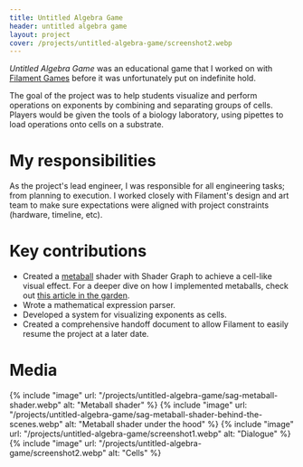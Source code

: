 ```yaml
---
title: Untitled Algebra Game
header: untitled algebra game
layout: project
cover: /projects/untitled-algebra-game/screenshot2.webp
---
```


_Untitled Algebra Game_ was an educational game that I worked on with [Filament Games](https://www.filamentgames.com/) before it was unfortunately put on indefinite hold.

The goal of the project was to help students visualize and perform operations on exponents by combining and separating groups of cells. Players would be given the tools of a biology laboratory, using pipettes to load operations onto cells on a substrate.

# My responsibilities
As the project's lead engineer, I was responsible for all engineering tasks; from planning to execution. I worked closely with Filament's design and art team to make sure expectations were aligned with project constraints (hardware, timeline, etc).
  
# Key contributions
* Created a [metaball](https://en.wikipedia.org/wiki/Metaballs) shader with Shader Graph to achieve a cell-like visual effect. For a deeper dive on how I implemented metaballs, check out [this article in the garden](/garden/metaballs).
* Wrote a mathematical expression parser.
* Developed a system for visualizing exponents as cells.
* Created a comprehensive handoff document to allow Filament to easily resume the project at a later date.

# Media
{% include "image" url: "/projects/untitled-algebra-game/sag-metaball-shader.webp" alt: "Metaball shader" %}
{% include "image" url: "/projects/untitled-algebra-game/sag-metaball-shader-behind-the-scenes.webp" alt: "Metaball shader under the hood" %}
{% include "image" url: "/projects/untitled-algebra-game/screenshot1.webp" alt: "Dialogue" %}
{% include "image" url: "/projects/untitled-algebra-game/screenshot2.webp" alt: "Cells" %}